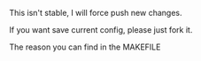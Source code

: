 This isn't stable, I will force push new changes.

If you want save current config, please just fork it.

The reason you can find in the MAKEFILE
